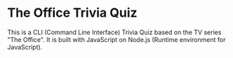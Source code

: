 # The Office Trivia Quiz
This is a CLI (Command Line Interface) Trivia Quiz based on the TV series "The Office". It is built with JavaScript on Node.js (Runtime environment for JavaScript).
